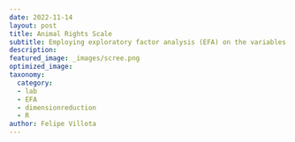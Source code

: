 ```yaml
---
date: 2022-11-14
layout: post
title: Animal Rights Scale
subtitle: Employing exploratory factor analysis (EFA) on the variables within the "Animal Rights Scale (ARS)" dataset to uncover underlying sets of latent factors reflected in participants' responses.
description: 
featured_image: _images/scree.png
optimized_image:
taxonomy:
  category: 
  - lab
  - EFA 
  - dimensionreduction
  - R
author: Felipe Villota 
---
```

